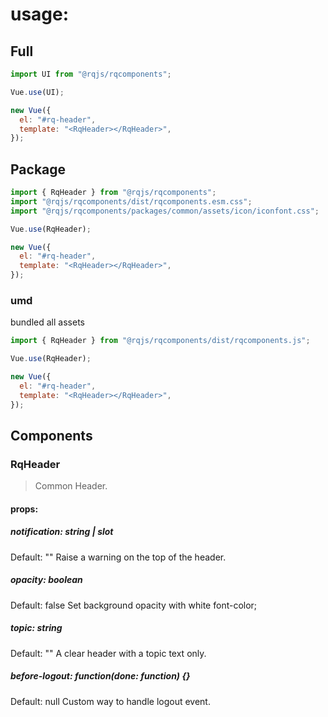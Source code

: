 # usage:

## Full

```js
import UI from "@rqjs/rqcomponents";

Vue.use(UI);

new Vue({
  el: "#rq-header",
  template: "<RqHeader></RqHeader>",
});
```

## Package

```js
import { RqHeader } from "@rqjs/rqcomponents";
import "@rqjs/rqcomponents/dist/rqcomponents.esm.css";
import "@rqjs/rqcomponents/packages/common/assets/icon/iconfont.css";

Vue.use(RqHeader);

new Vue({
  el: "#rq-header",
  template: "<RqHeader></RqHeader>",
});
```

### umd

bundled all assets

```js
import { RqHeader } from "@rqjs/rqcomponents/dist/rqcomponents.js";

Vue.use(RqHeader);

new Vue({
  el: "#rq-header",
  template: "<RqHeader></RqHeader>",
});
```

## Components

### RqHeader

> Common Header.

#### props:

##### notification: string | slot

Default: ""
Raise a warning on the top of the header.

##### opacity: boolean

Default: false
Set background opacity with white font-color;

##### topic: string

Default: ""
A clear header with a topic text only.

##### before-logout: function(done: function) {}

Default: null
Custom way to handle logout event.
